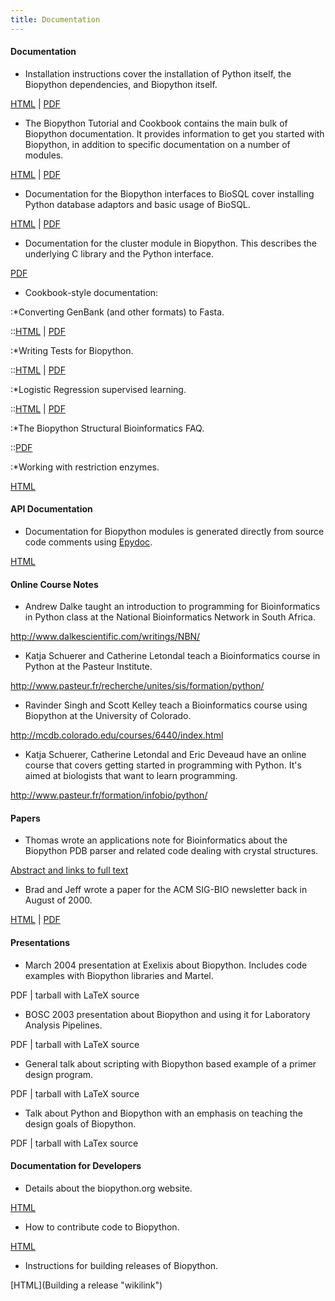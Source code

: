 ```yaml
---
title: Documentation
---
```


#### Documentation

-   Installation instructions cover the installation of Python itself,
    the Biopython dependencies, and Biopython itself.

  
[HTML](http://biopython.open-bio.org/static/DIST/docs/Installation.html)
| [PDF](http://biopython.open-bio.org/static/DIST/docs/Installation.pdf)

-   The Biopython Tutorial and Cookbook contains the main bulk of
    Biopython documentation. It provides information to get you started
    with Biopython, in addition to specific documentation on a number of
    modules.

  
[HTML](http://biopython.open-bio.org/static/DIST/docs/Tutorial.html) |
[PDF](http://biopython.open-bio.org/static/DIST/docs/Tutorial.pdf)

-   Documentation for the Biopython interfaces to BioSQL cover
    installing Python database adaptors and basic usage of BioSQL.

  
[HTML](http://biopython.open-bio.org/static/DIST/docs/python_biosql_basic.html)
|
[PDF](http://biopython.open-bio.org/static/DIST/docs/python_biosql_basic.pdf)

-   Documentation for the cluster module in Biopython. This describes
    the underlying C library and the Python interface.

  
[PDF](http://biopython.open-bio.org/static/DIST/docs/cluster.pdf)

-   Cookbook-style documentation:

:\*Converting GenBank (and other formats) to Fasta.

::[HTML](http://biopython.open-bio.org/static/DIST/docs/genbank_to_fasta.html)
|
[PDF](http://biopython.open-bio.org/static/DIST/docs/genbank_to_fasta.pdf)

:\*Writing Tests for Biopython.

::[HTML](http://biopython.open-bio.org/static/DIST/docs/biopython_test.html)
|
[PDF](http://biopython.open-bio.org/static/DIST/docs/biopython_test.pdf)

:\*Logistic Regression supervised learning.

::[HTML](http://biopython.open-bio.org/static/DIST/docs/LogisticRegression.html)
|
[PDF](http://biopython.open-bio.org/static/DIST/docs/LogisticRegression.html)

:\*The Biopython Structural Bioinformatics FAQ.

::[PDF](http://biopython.open-bio.org/static/DIST/docs/biopdb_faq.pdf)

:\*Working with restriction enzymes.

  
  
[HTML](http://biopython.open-bio.org/static/DIST/docs/Restriction.html)

#### API Documentation

-   Documentation for Biopython modules is generated directly from
    source code comments using [Epydoc](http://epydoc.sourceforge.net/).

  
[HTML](http://biopython.open-bio.org/static/DIST/docs/api/public/trees.html)

#### Online Course Notes

-   Andrew Dalke taught an introduction to programming for
    Bioinformatics in Python class at the National Bioinformatics
    Network in South Africa.

  
<http://www.dalkescientific.com/writings/NBN/>

-   Katja Schuerer and Catherine Letondal teach a Bioinformatics course
    in Python at the Pasteur Institute.

  
<http://www.pasteur.fr/recherche/unites/sis/formation/python/>

-   Ravinder Singh and Scott Kelley teach a Bioinformatics course using
    Biopython at the University of Colorado.

  
<http://mcdb.colorado.edu/courses/6440/index.html>

-   Katja Schuerer, Catherine Letondal and Eric Deveaud have an online
    course that covers getting started in programming with Python. It's
    aimed at biologists that want to learn programming.

  
<http://www.pasteur.fr/formation/infobio/python/>

#### Papers

-   Thomas wrote an applications note for Bioinformatics about the
    Biopython PDB parser and related code dealing with crystal
    structures.

  
[Abstract and links to full
text](http://bioinformatics.oupjournals.org/cgi/content/abstract/19/17/2308)

-   Brad and Jeff wrote a paper for the ACM SIG-BIO newsletter back in
    August of 2000.

  
[HTML](http://biopython.open-bio.org/static/DIST/docs/acm/ACMbiopy.html)
| [PDF](http://biopython.open-bio.org/static/DIST/docs/acm/ACMbiopy.pdf)

#### Presentations

-   March 2004 presentation at Exelixis about Biopython. Includes code
    examples with Biopython libraries and Martel.

  
PDF | tarball with LaTeX source

-   BOSC 2003 presentation about Biopython and using it for Laboratory
    Analysis Pipelines.

  
PDF | tarball with LaTeX source

-   General talk about scripting with Biopython based example of a
    primer design program.

  
PDF | tarball with LaTeX source

-   Talk about Python and Biopython with an emphasis on teaching the
    design goals of Biopython.

  
PDF | tarball with LaTex source

#### Documentation for Developers

-   Details about the biopython.org website.

  
[HTML](website "wikilink")

-   How to contribute code to Biopython.

  
[HTML](Contributing "wikilink")

-   Instructions for building releases of Biopython.

  
[HTML](Building a release "wikilink")


